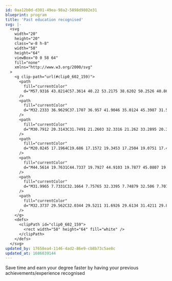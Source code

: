 ```yaml
---
id: 0aa12b0d-d301-49ea-98a2-5898d9802e31
blueprint: program
title: 'Past education recognised'
svg: |-
  <svg
    width="20"
    height="20"
    class="w-8 h-8"
    width="58"
    height="64"
    viewBox="0 0 58 64"
    fill="none"
    xmlns="http://www.w3.org/2000/svg"
  >
    <g clip-path="url(#clip0_602_159)">
      <path
        fill="currentColor"
        d="M57.9316 43.8214C57.3614 40.22 53.2175 38.6202 50.2526 40.8652C47.021 43.3188 43.8193 45.8107 40.6035 48.2835C40.4281 48.4226 40.2333 48.5495 40.0123 48.7078C39.7246 46.4472 38.8123 45.2664 36.7526 44.4665C33.3561 43.1467 29.9509 41.8442 26.5544 40.5243C24.7754 39.8288 22.9947 39.2236 21.0351 39.2636C19.2684 39.2984 17.6456 39.8357 16.0228 40.4322C13.8351 41.2373 11.6368 42.0233 9.41228 42.8284C9.27894 42.5345 9.15789 42.2841 9.04912 42.0285C8.31403 40.2896 7.36666 39.9035 5.63684 40.6234C3.27895 41.606 4.08772 41.4234 1.72982 42.4059C0.0210506 43.1171 -0.375441 44.0683 0.342103 45.7551C2.6462 51.1898 4.94971 56.6258 7.25263 62.0629C7.57368 62.8263 7.95438 63.4905 8.7228 63.8853L9.63508 64C10.1403 63.8035 10.6491 63.6175 11.1491 63.4088C13.3684 62.4906 12.4175 62.7306 14.6351 61.809C16.3351 61.1012 16.7403 60.1292 16.0263 58.4546L10.7018 45.9307C10.6105 45.7168 10.5263 45.4977 10.4158 45.2143C13.3772 44.1709 16.2825 43.091 19.2263 42.1328C20.6164 41.678 22.122 41.7099 23.4912 42.2233C27.7456 43.8074 31.9807 45.4403 36.2123 47.0836C36.6244 47.2459 36.9625 47.5517 37.1631 47.9436C37.3637 48.3356 37.413 48.7866 37.3017 49.2121C37.191 49.648 36.9273 50.0306 36.558 50.2915C36.1887 50.5525 35.7378 50.6747 35.286 50.6363C34.6754 50.5928 34.0684 50.4954 33.4614 50.4206C30.8544 50.0955 28.2491 49.7651 25.6421 49.4486C24.8035 49.3477 24.1667 49.819 24.0772 50.565C23.993 51.2779 24.4825 51.8761 25.2702 52.0187C25.4456 52.05 25.621 52.0657 25.7965 52.0865C29.0333 52.4917 32.2719 52.8656 35.5017 53.3038C37.1912 53.5368 38.6246 53.1299 39.9667 52.0865C43.8842 49.0225 47.8368 46.0003 51.7842 42.978C52.8842 42.1346 54.1561 42.2615 54.9316 43.2423C55.707 44.2231 55.5 45.4803 54.4053 46.3254C50.1058 49.6457 45.8012 52.9589 41.4912 56.2652C39.9714 57.4715 38.0586 58.0845 36.114 57.9885C35.1544 57.9433 20.814 56.5191 18.0439 56.1661C17.5175 56.1 16.9684 56.0879 16.6842 56.5661C16.4592 56.9432 16.365 57.3829 16.4158 57.8181C16.5263 58.4441 17.0877 58.6754 17.6947 58.7502C21.214 59.1866 31.5965 60.1413 35.1193 60.5448C37.9263 60.8595 40.5456 60.2352 42.8 58.5345C47.3099 55.132 51.7889 51.6883 56.2368 48.2035C57.6281 47.1149 58.214 45.5986 57.9316 43.8214ZM13.5825 59.4179C12.8316 59.7309 10.5684 60.8317 9.74035 61.1812C7.41228 55.7001 5.11579 50.2902 2.78245 44.8004C5.10175 43.8301 4.24035 44.0335 6.62456 43.0371L13.5825 59.4179Z"
      />
      <path
        fill="currentColor"
        d="M32.2333 36.9629C37.1707 36.957 41.9046 35.0124 45.3987 31.5548C48.8929 28.0973 50.8628 23.4084 50.8772 18.5145C50.893 8.31736 42.5088 0 32.2246 0C27.2794 0 22.5369 1.94715 19.0401 5.4131C15.5434 8.87904 13.5789 13.5799 13.5789 18.4815C13.5789 23.3831 15.5434 28.0839 19.0401 31.5498C22.5369 35.0158 27.2794 36.9629 32.2246 36.9629H32.2333ZM32.2982 2.60841C35.4659 2.62218 38.5582 3.56648 41.1845 5.32194C43.8108 7.0774 45.853 9.56521 47.0531 12.4709C48.2532 15.3766 48.5572 18.5697 47.9268 21.6467C47.2964 24.7236 45.7598 27.5462 43.5112 29.7577C41.2627 31.9692 38.4032 33.4703 35.2941 34.0712C32.185 34.6722 28.966 34.346 26.0439 33.134C23.1218 31.9219 20.6278 29.8783 18.8773 27.2616C17.1267 24.6449 16.198 21.5725 16.2088 18.4328C16.2324 14.2217 17.9391 10.1917 20.9549 7.22556C23.9707 4.25944 28.0497 2.59914 32.2982 2.60841V2.60841Z"
      />
      <path
        fill="currentColor"
        d="M30.7912 20.3143C31.7491 21.2603 32.3316 21.262 33.2895 20.3143C36.107 17.5251 38.9228 14.7335 41.7368 11.9396C41.9283 11.7621 42.099 11.5638 42.2456 11.3483C42.393 11.102 42.4524 10.8136 42.4142 10.5296C42.3761 10.2457 42.2425 9.98277 42.0351 9.7833C41.8269 9.57151 41.5502 9.43921 41.2534 9.40963C40.9566 9.38005 40.6588 9.4551 40.4123 9.62157C40.2016 9.77713 40.006 9.95177 39.8281 10.1433C37.4129 12.5395 34.9988 14.9335 32.586 17.3251C32.4105 17.499 32.2351 17.6468 32.0403 17.8346C31.8386 17.645 31.6614 17.4868 31.4965 17.3251C30.1333 15.9774 28.7807 14.6176 27.4053 13.2803C26.6263 12.5239 25.5807 12.6769 25.1842 13.5794C24.8965 14.235 25.1649 14.7445 25.6368 15.2088C27.3596 16.906 29.0778 18.6078 30.7912 20.3143Z"
      />
      <path
        fill="currentColor"
        d="M20.0245 17.1964C19.686 17.1572 19.3453 17.2504 19.0751 17.4563C18.8048 17.6621 18.6262 17.9644 18.5773 18.2987C18.5284 18.6331 18.613 18.9732 18.8132 19.2467C19.0133 19.5201 19.3132 19.7054 19.6491 19.7631C19.8211 19.7921 19.9973 19.7867 20.1672 19.7472C20.337 19.7078 20.4973 19.635 20.6384 19.5333C20.7795 19.4316 20.8987 19.3029 20.9889 19.1548C21.0791 19.0068 21.1385 18.8423 21.1637 18.6712C21.1888 18.5 21.1792 18.3256 21.1353 18.1582C21.0915 17.9908 21.0143 17.8338 20.9083 17.6964C20.8024 17.559 20.6697 17.4439 20.5183 17.3581C20.3668 17.2722 20.1995 17.2173 20.0263 17.1964H20.0245Z"
      />
      <path
        fill="currentColor"
        d="M44.5614 19.7631C44.7337 19.7927 44.9103 19.7877 45.0807 19.7485C45.2511 19.7094 45.4118 19.6367 45.5534 19.5349C45.6949 19.4331 45.8145 19.3042 45.905 19.1558C45.9954 19.0074 46.055 18.8426 46.08 18.671C46.1051 18.4994 46.0953 18.3246 46.0511 18.1569C46.0068 17.9892 45.9292 17.8319 45.8226 17.6944C45.716 17.557 45.5827 17.4421 45.4306 17.3565C45.2784 17.271 45.1106 17.2165 44.9368 17.1964C44.5983 17.1572 44.2576 17.2504 43.9874 17.4563C43.7171 17.6621 43.5385 17.9644 43.4896 18.2987C43.4407 18.6331 43.5253 18.9732 43.7255 19.2467C43.9256 19.5201 44.2255 19.7054 44.5614 19.7631V19.7631Z"
      />
      <path
        fill="currentColor"
        d="M31.9965 7.7331C32.1664 7.75765 32.3395 7.74879 32.506 7.70702C32.6724 7.66525 32.829 7.59139 32.9666 7.48966C33.1043 7.38793 33.2204 7.26032 33.3083 7.11412C33.3962 6.96792 33.4542 6.80598 33.4789 6.63757C33.5037 6.46915 33.4948 6.29755 33.4526 6.13256C33.4105 5.96757 33.336 5.81242 33.2333 5.67597C33.1307 5.53953 33.002 5.42445 32.8545 5.33732C32.707 5.25019 32.5436 5.19271 32.3737 5.16816C32.2059 5.14466 32.035 5.15431 31.871 5.19656C31.7069 5.23881 31.553 5.31283 31.4179 5.41435C31.2829 5.51587 31.1695 5.64288 31.0842 5.78805C30.9989 5.93323 30.9435 6.0937 30.9211 6.26022C30.8669 6.59685 30.9498 6.941 31.1514 7.21714C31.353 7.49328 31.657 7.67885 31.9965 7.7331V7.7331Z"
      />
      <path
        fill="currentColor"
        d="M32.3737 29.562C32.0344 29.5211 31.6926 29.6134 31.4211 29.8191C31.1496 30.0248 30.9701 30.3276 30.9208 30.6628C30.8716 30.9979 30.9565 31.3389 31.1575 31.6128C31.3585 31.8867 31.6596 32.0718 31.9965 32.1286C32.1685 32.1576 32.3446 32.1522 32.5145 32.1128C32.6844 32.0733 32.8446 32.0006 32.9857 31.8988C33.1269 31.7971 33.246 31.6684 33.3362 31.5204C33.4264 31.3723 33.4859 31.2079 33.511 31.0367C33.5362 30.8656 33.5265 30.6912 33.4827 30.5238C33.4388 30.3564 33.3617 30.1993 33.2557 30.0619C33.1497 29.9245 33.0171 29.8095 32.8656 29.7236C32.7141 29.6378 32.5469 29.5828 32.3737 29.562V29.562Z"
      />
    </g>
    <defs>
      <clipPath id="clip0_602_159">
        <rect width="58" height="64" fill="white" />
      </clipPath>
    </defs>
  </svg>
updated_by: 17658ea4-1146-4ad2-86e9-cb8b73c5ae8c
updated_at: 1686039144
---
```

Save time and earn your degree faster by having your previous achievements/experience recognised
